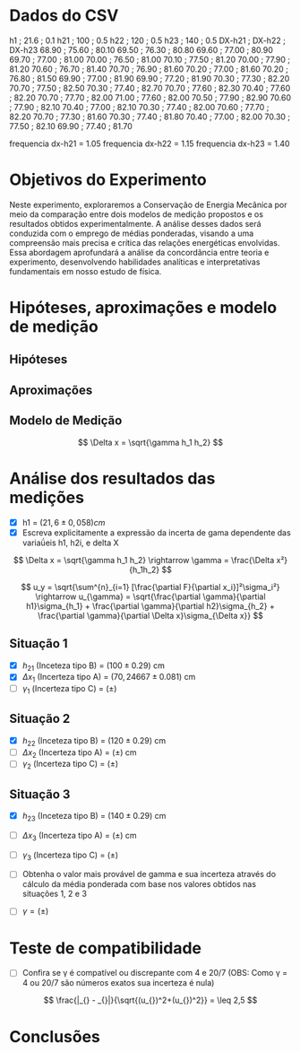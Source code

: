 # Dados do CSV

h1  ; 21.6 ; 0.1
h21 ; 100 ; 0.5
h22 ; 120 ; 0.5
h23 ; 140 ; 0.5
DX-h21 ; DX-h22 ; DX-h23
68.90  ; 75.60  ; 80.10
69.50  ; 76.30  ; 80.80
69.60  ; 77.00  ; 80.90
69.70  ; 77.00  ; 81.00
70.00  ; 76.50  ; 81.00
70.10  ; 77.50  ; 81.20
70.00  ; 77.90  ; 81.20
70.60  ; 76.70  ; 81.40
70.70  ; 76.90  ; 81.60
70.20  ; 77.00  ; 81.60
70.20  ; 76.80  ; 81.50
69.90  ; 77.00  ; 81.90
69.90  ; 77.20  ; 81.90
70.30  ; 77.30  ; 82.20
70.70  ; 77.50  ; 82.50
70.30  ; 77.40  ; 82.70
70.70  ; 77.60  ; 82.30
70.40  ; 77.60  ; 82.20
70.70  ; 77.70  ; 82.00
71.00  ; 77.60  ; 82.00
70.50  ; 77.90  ; 82.90
70.60  ; 77.90  ; 82.10
70.40  ; 77.00  ; 82.10
70.30  ; 77.40  ; 82.00
70.60  ; 77.70  ; 82.20
70.70  ; 77.30  ; 81.60
70.30  ; 77.40  ; 81.80
70.40  ; 77.00  ; 82.00
70.30  ; 77.50  ; 82.10
69.90  ; 77.40  ; 81.70

frequencia dx-h21 = 1.05
frequencia dx-h22 = 1.15
frequencia dx-h23 = 1.40

# Objetivos do Experimento

Neste experimento, exploraremos a Conservação de Energia Mecânica por meio da comparação entre dois modelos de medição propostos e os resultados obtidos experimentalmente. A análise desses dados será conduzida com o emprego de médias ponderadas, visando a uma compreensão mais precisa e crítica das relações energéticas envolvidas. Essa abordagem aprofundará a análise da concordância entre teoria e experimento, desenvolvendo habilidades analíticas e interpretativas fundamentais em nosso estudo de física.

# Hipóteses, aproximações e modelo de medição

## Hipóteses

## Aproximações

## Modelo de Medição

$$
\Delta x = \sqrt{\gamma h_1 h_2}
$$

# Análise dos resultados das medições

* [x] h1 = $(21,6 \pm 0,058) cm$ 
* [x] Escreva explicitamente a expressão da incerta de gama dependente das variaǘeis h1, h2i, e delta X

$$
\Delta x = \sqrt{\gamma h_1 h_2} \rightarrow \gamma = \frac{\Delta x²}{h_1h_2}
$$

$$
u_y = \sqrt{\sum^{n}_{i=1} [\frac{\partial F}{\partial x_i}]²\sigma_i²} \rightarrow u_{\gamma} = \sqrt{\frac{\partial \gamma}{\partial h1}\sigma_{h_1} + \frac{\partial \gamma}{\partial h2}\sigma_{h_2} + \frac{\partial \gamma}{\partial \Delta x}\sigma_{\Delta x}}
$$

## Situação 1
* [x] $h_{21}$ (Inceteza tipo B) = $(100 \pm 0.29)$ cm
* [x] $\Delta x_1$ (Incerteza tipo A) = $(70,24667 \pm 0.081)$ cm 
* [ ] $\gamma_1$ (Incerteza tipo C) = $( \pm )$ 

## Situação 2
* [x] $h_{22}$ (Inceteza tipo B) = $(120 \pm 0.29)$ cm
* [ ] $\Delta x_2$ (Incerteza tipo A) = $( \pm )$ cm 
* [ ] $\gamma_2$ (Incerteza tipo C) = $( \pm )$ 

## Situação 3
* [x] $h_{23}$ (Inceteza tipo B) = $(140 \pm 0.29)$ cm
* [ ] $\Delta x_3$ (Incerteza tipo A) = $( \pm )$ cm 
* [ ] $\gamma_3$ (Incerteza tipo C) = $( \pm )$ 

* [ ] Obtenha o valor mais provável de gamma e sua incerteza através do cálculo da média ponderada com base nos valores obtidos nas situações 1, 2 e 3

* [ ] $\gamma = ( \pm )$   

# Teste de compatibilidade
* [ ] Confira se γ é compatível ou discrepante com 4 e 20/7 (OBS: Como γ = 4 ou 20/7 são números exatos sua incerteza é nula)

$$
\frac{|_{} - _{}|}{\sqrt{(u_{})^2+(u_{})^2}} = \leq 2,5
$$

# Conclusões
